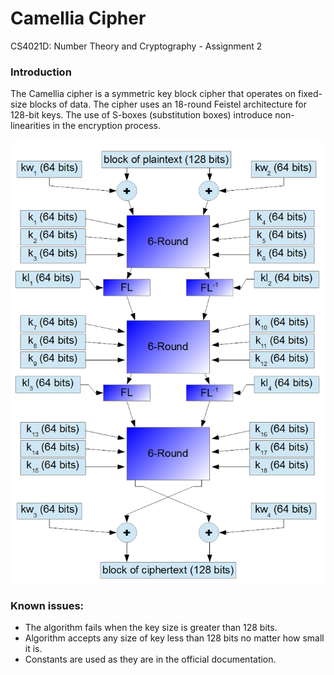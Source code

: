 # Camellia Cipher
CS4021D: Number Theory and Cryptography - Assignment 2

### Introduction

The Camellia cipher is a symmetric key block cipher that operates on fixed-size blocks of data. The cipher uses an 18-round Feistel architecture for 128-bit keys. The use of S-boxes (substitution boxes) introduce non-linearities in the encryption process.

![Feistel Network](/feistel.png)

### Known issues:
- The algorithm fails when the key size is greater than 128 bits.  
- Algorithm accepts any size of key less than 128 bits no matter how small it is.  
- Constants are used as they are in the official documentation.  

